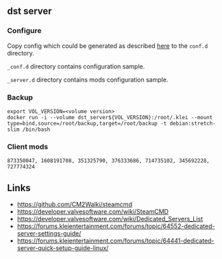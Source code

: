 ## dst server

### Configure

Copy config which could be generated as described [here](https://accounts.klei.com/account/game/servers?game=DontStarveTogether) to the `conf.d` directory.

`_conf.d` directory contains configuration sample.

`_server.d` directory contains mods configuration sample.

### Backup

```
export VOL_VERSION=<volume version>
docker run -i --volume dst_server${VOL_VERSION}:/root/.klei --mount type=bind,source=/root/backup,target=/root/backup -t debian:stretch-slim /bin/bash
```

### Client mods

`873350047, 1608191708, 351325790, 376333686, 714735102, 345692228, 727774324`

## Links

- https://github.com/CM2Walki/steamcmd
- https://developer.valvesoftware.com/wiki/SteamCMD
- https://developer.valvesoftware.com/wiki/Dedicated_Servers_List
- https://forums.kleientertainment.com/forums/topic/64552-dedicated-server-settings-guide/
- https://forums.kleientertainment.com/forums/topic/64441-dedicated-server-quick-setup-guide-linux/
